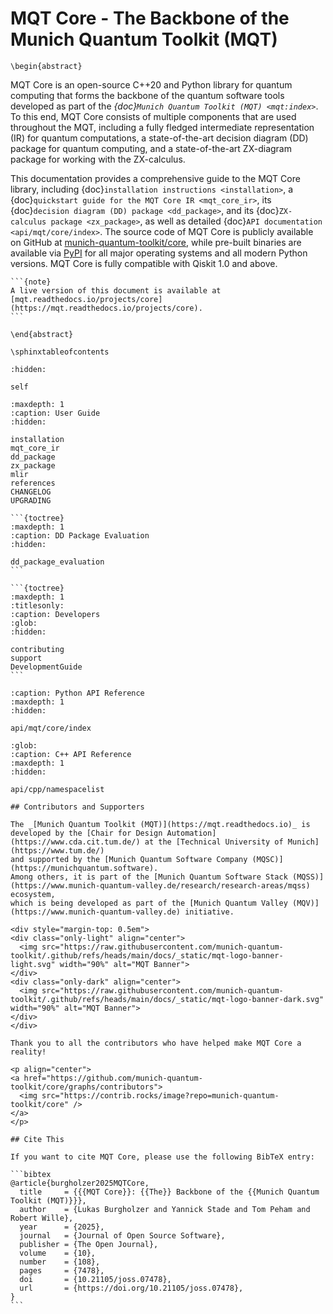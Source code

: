 # MQT Core - The Backbone of the Munich Quantum Toolkit (MQT)

```{raw} latex
\begin{abstract}
```

MQT Core is an open-source C++20 and Python library for quantum computing that forms the backbone of the quantum software tools developed as part of the _{doc}`Munich Quantum Toolkit (MQT) <mqt:index>`_.
To this end, MQT Core consists of multiple components that are used throughout the MQT, including a fully fledged intermediate representation (IR) for quantum computations, a state-of-the-art decision diagram (DD) package for quantum computing, and a state-of-the-art ZX-diagram package for working with the ZX-calculus.

This documentation provides a comprehensive guide to the MQT Core library, including {doc}`installation instructions <installation>`, a {doc}`quickstart guide for the MQT Core IR <mqt_core_ir>`, its {doc}`decision diagram (DD) package <dd_package>`, and its {doc}`ZX-calculus package <zx_package>`, as well as detailed {doc}`API documentation <api/mqt/core/index>`.
The source code of MQT Core is publicly available on GitHub at [munich-quantum-toolkit/core](https://github.com/munich-quantum-toolkit/core), while pre-built binaries are available via [PyPI](https://pypi.org/project/mqt.core/) for all major operating systems and all modern Python versions.
MQT Core is fully compatible with Qiskit 1.0 and above.

````{only} latex
```{note}
A live version of this document is available at [mqt.readthedocs.io/projects/core](https://mqt.readthedocs.io/projects/core).
```
````

```{raw} latex
\end{abstract}

\sphinxtableofcontents
```

```{toctree}
:hidden:

self
```

```{toctree}
:maxdepth: 1
:caption: User Guide
:hidden:

installation
mqt_core_ir
dd_package
zx_package
mlir
references
CHANGELOG
UPGRADING
```

````{only} not latex
```{toctree}
:maxdepth: 1
:caption: DD Package Evaluation
:hidden:

dd_package_evaluation
```

```{toctree}
:maxdepth: 1
:titlesonly:
:caption: Developers
:glob:
:hidden:

contributing
support
DevelopmentGuide
```
````

```{toctree}
:caption: Python API Reference
:maxdepth: 1
:hidden:

api/mqt/core/index
```

```{toctree}
:glob:
:caption: C++ API Reference
:maxdepth: 1
:hidden:

api/cpp/namespacelist
```

````{only} html
## Contributors and Supporters

The _[Munich Quantum Toolkit (MQT)](https://mqt.readthedocs.io)_ is developed by the [Chair for Design Automation](https://www.cda.cit.tum.de/) at the [Technical University of Munich](https://www.tum.de/)
and supported by the [Munich Quantum Software Company (MQSC)](https://munichquantum.software).
Among others, it is part of the [Munich Quantum Software Stack (MQSS)](https://www.munich-quantum-valley.de/research/research-areas/mqss) ecosystem,
which is being developed as part of the [Munich Quantum Valley (MQV)](https://www.munich-quantum-valley.de) initiative.

<div style="margin-top: 0.5em">
<div class="only-light" align="center">
  <img src="https://raw.githubusercontent.com/munich-quantum-toolkit/.github/refs/heads/main/docs/_static/mqt-logo-banner-light.svg" width="90%" alt="MQT Banner">
</div>
<div class="only-dark" align="center">
  <img src="https://raw.githubusercontent.com/munich-quantum-toolkit/.github/refs/heads/main/docs/_static/mqt-logo-banner-dark.svg" width="90%" alt="MQT Banner">
</div>
</div>

Thank you to all the contributors who have helped make MQT Core a reality!

<p align="center">
<a href="https://github.com/munich-quantum-toolkit/core/graphs/contributors">
  <img src="https://contrib.rocks/image?repo=munich-quantum-toolkit/core" />
</a>
</p>

## Cite This

If you want to cite MQT Core, please use the following BibTeX entry:

```bibtex
@article{burgholzer2025MQTCore,
  title     = {{{MQT Core}}: {{The}} Backbone of the {{Munich Quantum Toolkit (MQT)}}},
  author    = {Lukas Burgholzer and Yannick Stade and Tom Peham and Robert Wille},
  year      = {2025},
  journal   = {Journal of Open Source Software},
  publisher = {The Open Journal},
  volume    = {10},
  number    = {108},
  pages     = {7478},
  doi       = {10.21105/joss.07478},
  url       = {https://doi.org/10.21105/joss.07478},
}
```
````
